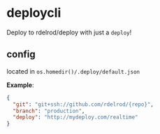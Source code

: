 # deploycli

Deploy to rdelrod/deploy with just a `deploy`!

## config

located in `os.homedir()/.deploy/default.json`

**Example**:

```json
{
  "git": "git+ssh://github.com/rdelrod/{repo}",
  "branch": "production",
  "deploy": "http://mydeploy.com/realtime"
}

```
